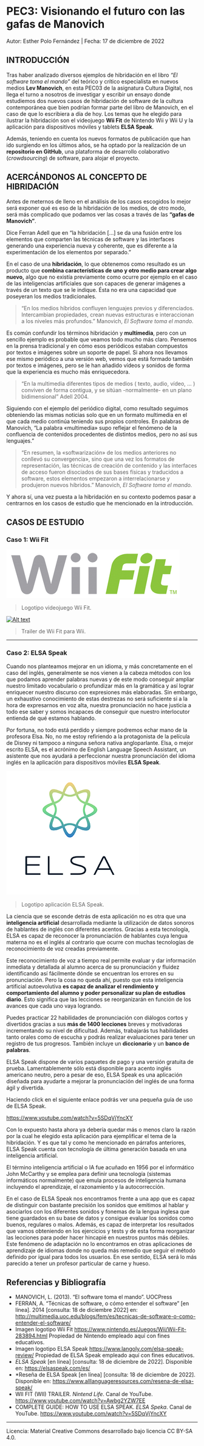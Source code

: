# PEC3: Visionando el futuro con las gafas de Manovich 

Autor: Esther Polo Fernández | Fecha: 17 de diciembre de 2022 


## INTRODUCCIÓN


Tras haber analizado diversos ejemplos de hibridación en el libro *“El software toma el mando”* del teórico y crítico especialista en nuevos medios **Lev Manovich**, en esta PEC03 de la asignatura Cultura Digital, nos llega el turno a nosotros de investigar y escribir un ensayo donde estudiemos dos nuevos casos de hibridación de software de la cultura contemporánea que bien podrían formar parte del libro de Manovich, en el caso de que lo escribiera a día de hoy. Los temas que he elegido para ilustrar la hibridación son el videojuego **Wii Fit** de Nintendo Wii y Wii U y la aplicación para dispositivos móviles y tablets **ELSA Speak**. 

Además, teniendo en cuenta los nuevos formatos de publicación que han ido surgiendo en los últimos años, se ha optado por la realización de un **repositorio en GitHub**, una plataforma de desarrollo colaborativo (*crowdsourcing*) de software, para alojar el proyecto.


## ACERCÁNDONOS AL CONCEPTO DE HIBRIDACIÓN

Antes de meternos de lleno en el análisis de los casos escogidos lo mejor será exponer qué es eso de la hibridación de los medios, de otro modo, será más complicado que podamos ver las cosas a través de las **“gafas de Manovich”**.

Dice Ferran Adell que en “la hibridación […] se da una fusión entre los elementos que comparten las técnicas de software y las interfaces generando una experiencia nueva y coherente, que es diferente a la experimentación de los elementos por separado.”

En el caso de una **hibridación**, lo que obtenemos como resultado es un producto que **combina características de uno y otro medio para crear algo nuevo,** algo que no existía previamente como ocurre por ejemplo en el caso de las inteligencias artificiales que son capaces de generar imágenes a través de un texto que se le indique. Ésta no era una capacidad que poseyeran los medios tradicionales.

>“En los medios híbridos confluyen lenguajes previos y diferenciados. Intercambian propiedades, crean nuevas estructuras e interaccionan a los niveles más profundos.” Manovich, *El Software toma el mando.*


Es común confundir los términos hibridación y **multimedia**, pero con un sencillo ejemplo es probable que veamos todo mucho más claro. Pensemos en la prensa tradicional y en cómo esos periódicos estaban compuestos por textos e imágenes sobre un soporte de papel. Si ahora nos llevamos ese mismo periódico a una versión web, vemos que está formado también por textos e imágenes, pero se le han añadido vídeos y sonidos de forma que la experiencia es mucho más enriquecedora. 

>“En la multimedia diferentes tipos de medios ( texto, audio, vídeo, … ) conviven de forma contigua, y se sitúan -normalmente- en un plano bidimensional” Adell 2004.

Siguiendo con el ejemplo del periódico digital, como resultado seguimos obteniendo las mismas noticias solo que en un formato multimedia en el que cada medio continúa teniendo sus propios controles. En palabras de Manovich, “La palabra «multimedia» supo reflejar el fenómeno de la confluencia de contenidos procedentes de distintos medios, pero no así sus lenguajes.” 

>“En resumen, la «softwarización» de los medios anteriores no conllevó su convergencia», sino que una vez los formatos de representación, las técnicas de creación de contenido y las interfaces de acceso fueron disociados de sus bases físicas y traducidos a software, estos elementos empezaron a interrelacionarse y produjeron nuevos híbridos.” Manovich, *El Software toma el mando.*

Y ahora sí, una vez puesta a la hibridación en su contexto podemos pasar a centrarnos en los casos de estudio que he mencionado en la introducción.



## CASOS DE ESTUDIO



### Caso 1: Wii Fit

![Logotipo videojuego Wii Fit](WiiFitLogotipo.jpg)
>Logotipo videojuego Wii Fit.

[![Alt text](https://img.youtube.com/vi/Awbg2YZW7EE/0.jpg)](https://www.youtube.com/watch?=Awbg2YZW7EE)
>Trailer de Wii Fit para Wii.
___
### Caso 2: ELSA Speak

Cuando nos planteamos mejorar en un idioma, y más concretamente en el caso del inglés, generalmente se nos vienen a la cabeza métodos con los que podamos aprender palabras nuevas y de este modo conseguir ampliar nuestro limitado vocabulario o profundizar más en la gramática y así lograr enriquecer nuestro discurso con expresiones más elaboradas. Sin embargo, un exhaustivo conocimiento de estas destrezas no será suficiente si a la hora de expresarnos en voz alta, nuestra pronunciación no hace justicia a todo ese saber y somos incapaces de conseguir que nuestro interlocutor entienda de qué estamos hablando. 

Por fortuna, no todo está perdido y siempre podremos echar mano de la profesora Elsa. No, no me estoy refiriendo a la protagonista de la película de Disney ni tampoco a ninguna señora nativa angloparlante. Elsa, o mejor escrito ELSA, es el acrónimo de English Language Speech Assistant, un asistente que nos ayudará a perfeccionar nuestra pronunciación del idioma inglés en la aplicación para dispositivos móviles **ELSA Speak**. 

![Logotipo aplicación ELSA Speak](ELSALogotipo.jpg)
>Logotipo aplicación ELSA Speak.

La ciencia que se esconde detrás de esta aplicación no es otra que una **inteligencia artificial** desarrollada mediante la utilización de datos sonoros de hablantes de inglés con diferentes acentos. Gracias a esta tecnología, ELSA es capaz de reconocer la pronunciación de hablantes cuya lengua materna no es el inglés al contrario que ocurre con muchas tecnologías de reconocimiento de voz creadas previamente. 

Este reconocimiento de voz a tiempo real permite evaluar y dar información inmediata y detallada al alumno acerca de su pronunciación y fluidez identificando así fácilmente dónde se encuentran los errores en su pronunciación. Pero la cosa no queda ahí, puesto que esta inteligencia artificial autoevolutiva **es capaz de analizar el rendimiento y comportamiento del alumno y poder personalizar su plan de estudios diario**. Esto significa que las lecciones se reorganizarán en función de los avances que cada uno vaya logrando.

Puedes practicar 22 habilidades de pronunciación con diálogos cortos y divertidos gracias a sus **más de 1400 lecciones** breves y motivadoras incrementando su nivel de dificultad. Además, trabajarás tus habilidades tanto orales como de escucha y podrás realizar evaluaciones para tener un registro de tus progresos. También incluye un **diccionario** y un **banco de palabras**.

ELSA Speak dispone de varios paquetes de pago y una versión gratuita de prueba. Lamentablemente sólo está disponible para acento inglés americano neutro, pero a pesar de eso, ELSA Speak es una aplicación diseñada para ayudarte a mejorar la pronunciación del inglés de una forma ágil y divertida.

Haciendo click en el siguiente enlace podrás ver una pequeña guía de uso de ELSA Speak.

https://www.youtube.com/watch?v=5SDqVjYncXY

Con lo expuesto hasta ahora ya debería quedar más o menos claro la razón por la cual he elegido esta aplicación para ejemplificar el tema de la hibridación. Y es que tal y como he mencionado en párrafos anteriores, ELSA Speak cuenta con tecnología de última generación basada en una inteligencia artificial. 

El término inteligencia artificial o IA fue acuñado en 1956 por el informático John McCarthy y se emplea para definir una tecnología (sistemas informáticos normalmente) que emula procesos de inteligencia humana incluyendo el aprendizaje, el razonamiento y la autocorrección. 

En el caso de ELSA Speak nos encontramos frente a una app que es capaz de distinguir con bastante precisión los sonidos que emitimos al hablar y asociarlos con los diferentes sonidos y fonemas de la lengua inglesa que tiene guardados en su base de datos y consigue evaluar los sonidos como buenos, regulares o malos. Además, es capaz de interpretar los resultados que vamos obteniendo en los ejercicios y tests y de esta forma reorganizar las lecciones para poder hacer hincapié en nuestros puntos más débiles. Este fenómeno de adaptación no lo encontramos en otras aplicaciones de aprendizaje de idiomas donde no queda más remedio que seguir el método definido por igual para todos los usuarios. En ese sentido, ELSA será lo más parecido a tener un profesor particular de carne y hueso.


## Referencias y Bibliografía

* MANOVICH, L. (2013). “El software toma el mando”. UOCPress
* FERRAN, A. “Técnicas de software, o cómo entender el software” [en línea]. 2014 [consulta: 18 de diciembre 2022] en: http://multimedia.uoc.edu/blogs/fem/es/tecnicas-de-software-o-como-entender-el-software/
* Imagen logotipo Wii Fit https://www.nintendo.es/Juegos/Wii/Wii-Fit-283894.html Propiedad de Nintendo empleado aquí con fines educativos.
* Imagen logotipo ELSA Speak https://www.langoly.com/elsa-speak-review/ Propiedad de ELSA Speak empleado aquí con fines educativos.
* *ELSA Speak* [en línea] [consulta: 18 de diciembre de 2022]. Disponible en: https://elsaspeak.com/es/
* *Reseña de ELSA Speak [en línea] [consulta: 18 de diciembre de 2022]. Disponible en: https://www.alllanguageresources.com/resena-de-elsa-speak/
* WII FIT (WII) TRAILER. *Nintend Life*. Canal de YouTube. https://www.youtube.com/watch?v=Awbg2YZW7EE
* COMPLETE GUIDE: HOW TO USE ELSA SPEAK. *ELSA Speka*. Canal de YouTube. https://www.youtube.com/watch?v=5SDqVjYncXY



----

Licencia: Material Creative Commons desarrollado bajo licencia CC BY-SA 4.0. 
